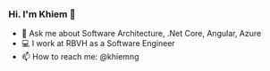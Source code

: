 ### Hi. I'm Khiem 👋

- 💬 Ask me about Software Architecture, .Net Core, Angular, Azure
- 💻 I work at RBVH as a Software Engineer
- 📫 How to reach me: @khiemng
